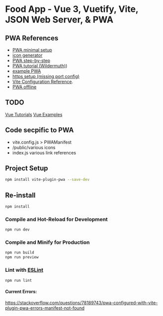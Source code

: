 # Food App - Vue 3, Vuetify, Vite, JSON Web Server, & PWA

## PWA References
- [PWA minimal setup](https://vite-pwa-org.netlify.app)
- [icon generator](https://favicon.io)
- [PWA step-by-step](https://dev.to/hamdankhan364/simplifying-progressive-web-app-pwa-development-with-vite-a-beginners-guide-38cf)
- [PWA tutorial (Wildermuth)](https://wildermuth.com/2023/02/09/vite-plugin-for-progressive-web-apps/))
- [example PWA](https://www.youtube.com/watch?v=HExHPdX4Rb0)
- [https setup (missing port config)](https://www.youtube.com/watch?v=s2YxcPR_yhw)
- [Vite Configuration Reference](https://vitejs.dev/config/).
- [PWA offline](https://www.youtube.com/watch?v=h1EhsJNVpxY)

## TODO
[Vue Tutorials](https://vuejs.org/tutorial/#step-5)
[Vue Examples](https://vuejs.org/examples/#hello-world)


## Code secpific to PWA
- vite.config.js > PWAManifest
- /public/various icons
- index.js various link references

## Project Setup

```sh
npm install vite-plugin-pwa --save-dev
```

## Re-install
```sh
npm install
```

### Compile and Hot-Reload for Development

```sh
npm run dev
```

### Compile and Minify for Production

```sh
npm run build
npm run preview
```

### Lint with [ESLint](https://eslint.org/)

```sh
npm run lint
```


#### Current Errors:
https://stackoverflow.com/questions/78189743/pwa-configured-with-vite-plugin-pwa-errors-manifest-not-found